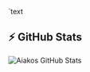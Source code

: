 `text
## :zap: GitHub Stats
<img align="left" alt="Aiakos GitHub Stats" src="https://github-readme-stats.vercel.app/api/top-langs?username=Aiakos232&show_icons=true&hide_border=false&icon_color=FFE400&theme=tokyonight&border_color=black" />
